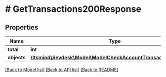 # # GetTransactions200Response

## Properties

Name | Type | Description | Notes
------------ | ------------- | ------------- | -------------
**total** | **int** |  | [optional]
**objects** | [**\Itsmind\Sevdesk\Model\ModelCheckAccountTransactionResponse[]**](ModelCheckAccountTransactionResponse.md) |  | [optional]

[[Back to Model list]](../../README.md#models) [[Back to API list]](../../README.md#endpoints) [[Back to README]](../../README.md)
